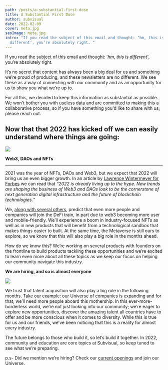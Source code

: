 ```yaml
---
path: /posts/a-substantial-first-dose
title: A Substantial First Dose
author: subvisual
date: 2022-02-09
cover: meta.jpg
seoImage: meta.jpg
intro: "If you read the subject of this email and thought: ‘hm, this is
  different’, you’re absolutely right. "
---
```

If you read the subject of this email and thought: ‘*hm, this is different’*, you’re absolutely right. 

It’s no secret that content has always been a big deal for us and something we’re proud of producing, and these newsletters are no different. We see these as a way of connecting with our community and as an opportunity for us to show you what we’re up to. 

For all this, we decided to keep this information as substantial as possible. We won’t bother you with useless data and are committed to making this a collaborative process, so if you have something you'd like to share with us, please reach out. 


## Now that that 2022 has kicked off we can easily understand where things are going: 


![](https://paper-attachments.dropbox.com/s_5D7200F40C540D03A89A770DD3674D5D8CC80074D8AD944A3FF08148C13DD769_1644238734652_TRENDS+FOR+2022+1.png)


**Web3,** **DAOs and NFTs** 
****
2021 was the year of NFTs, DAOs and Web3, but we expect that 2022 will bring us an even bigger growth. In an article by [Lawrence Wintermeyer for Forbes](https://www.forbes.com/sites/lawrencewintermeyer/2022/01/15/nfts-daos-mobileweb3-and-the-metaverse-off-and-running-in-2022/?sh=1754a5c111cd) we can read that *“2022 is already living up to the hype. New trends are shaping the business of Web3 and DAOs look to be the cornerstone of next generation digital infrastructure and the future of blockchain technologies.“*  

We, [along with several others](https://cryptonews.com/exclusives/nfts-2022-from-word-of-year-mainstream-adoption-new-uses-cases.htm), predict that even more people and companies will join the DeFi train, in part due to web3 becoming more user and mobile-friendly. 
We’ll experience a boom in industry-focused NFTs as well as in new products that will benefit from a technological sandbox that makes things easier to built. At the same time, the Metaverse is still ours to explore, so we know that this will also play a big role in the months ahead. 

How do we know this? We’re working on several products with founders on the frontline to build products tackling these opportunities and we’re excited to learn even more about all these topics as we keep our focus on helping our community navigate this industry. 

**We are hiring, and so is almost everyone** 


![](https://paper-attachments.dropbox.com/s_5D7200F40C540D03A89A770DD3674D5D8CC80074D8AD944A3FF08148C13DD769_1644258169554_Linkedin+1.png)


We trust that talent acquisition will also play a big role in the following months. Take our example: our Universe of companies is expanding and for that, we’ll need more people aboard this mothership. In this ever-more-borderless world, we’re not just looking into our community; we’re eager to explore new opportunities, discover the amazing talent all countries have to offer and be more conscious when it comes to diversity. 
While this is true for us and our friends, we’ve been noticing that this is a reality for almost every industry. 

The future belongs to those who build it, so let’s build it together. In 2022, community and education are core topics at Subvisual, so keep tuned to see what we’re preparing. 

p.s- Did we mention we’re hiring? Check our [current openings](https://jobs.subvisual.com/) and join our Universe.  
